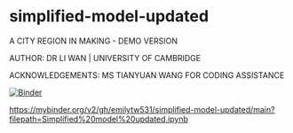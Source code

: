 # simplified-model-updated

A CITY REGION IN MAKING - DEMO VERSION

AUTHOR: DR LI WAN | UNIVERSITY OF CAMBRIDGE

ACKNOWLEDGEMENTS: MS TIANYUAN WANG FOR CODING ASSISTANCE



[![Binder](https://mybinder.org/badge_logo.svg)](https://mybinder.org/v2/gh/emilytw531/simplified-model-updated/main?filepath=Simplified%20model%20updated.ipynb)

https://mybinder.org/v2/gh/emilytw531/simplified-model-updated/main?filepath=Simplified%20model%20updated.ipynb
